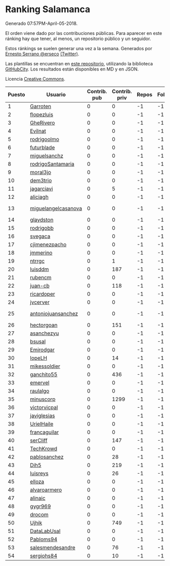 # Ranking Salamanca

Generado 07:57PM-April-05-2018.

El orden viene dado por las contribuciones públicas. Para aparecer en este ránking hay que tener, al menos, un repositorio público y un seguidor.

Estos ránkings se suelen generar una vez a la semana. Generados por [Ernesto Serrano @erseco](https://github.com/erseco/) [(Twitter)](https://twitter.com/erseco).

Las plantillas se encuentran en [este repositorio](https://github.com/iblancasa/GH-Spanish-Ranking), utilizando la biblioteca [GitHubCity](https://github.com/iblancasa/GitHubCity). Los resultados están disponibles en MD y en JSON.

Licencia [Creative Commons](https://creativecommons.org/licenses/by/4.0/).

| Puesto   |  Usuario  | Contrib. pub | Contrib. priv |Repos| Followers | Desde |  Avatar  |
|----------|-----------|--------------|---------------|-----|-----------|-------|----------|
|1|[Garroten](https://github.com/Garroten)|0|0|-1|-1||![Garroten]()|
|2|[flopezluis](https://github.com/flopezluis)|0|0|-1|-1||![flopezluis]()|
|3|[GheRivero](https://github.com/GheRivero)|0|0|-1|-1||![GheRivero]()|
|4|[Evilnat](https://github.com/Evilnat)|0|0|-1|-1||![Evilnat]()|
|5|[rodrigoolmo](https://github.com/rodrigoolmo)|0|0|-1|-1||![rodrigoolmo]()|
|6|[futurblade](https://github.com/futurblade)|0|0|-1|-1||![futurblade]()|
|7|[miguelsanchz](https://github.com/miguelsanchz)|0|0|-1|-1||![miguelsanchz]()|
|8|[rodrigoSantamaria](https://github.com/rodrigoSantamaria)|0|0|-1|-1||![rodrigoSantamaria]()|
|9|[moral3jo](https://github.com/moral3jo)|0|0|-1|-1||![moral3jo]()|
|10|[dem3trio](https://github.com/dem3trio)|0|0|-1|-1||![dem3trio]()|
|11|[jagarciavi](https://github.com/jagarciavi)|0|5|-1|-1||![jagarciavi]()|
|12|[aliciagh](https://github.com/aliciagh)|0|0|-1|-1||![aliciagh]()|
|13|[miguelangelcasanova](https://github.com/miguelangelcasanova)|0|0|-1|-1||![miguelangelcasanova]()|
|14|[glaydston](https://github.com/glaydston)|0|0|-1|-1||![glaydston]()|
|15|[rodrigobb](https://github.com/rodrigobb)|0|0|-1|-1||![rodrigobb]()|
|16|[svegaca](https://github.com/svegaca)|0|0|-1|-1||![svegaca]()|
|17|[cjimenezpacho](https://github.com/cjimenezpacho)|0|0|-1|-1||![cjimenezpacho]()|
|18|[jmmerino](https://github.com/jmmerino)|0|0|-1|-1||![jmmerino]()|
|19|[ntrrgc](https://github.com/ntrrgc)|0|1|-1|-1||![ntrrgc]()|
|20|[luisddm](https://github.com/luisddm)|0|187|-1|-1||![luisddm]()|
|21|[rubencm](https://github.com/rubencm)|0|0|-1|-1||![rubencm]()|
|22|[juan-cb](https://github.com/juan-cb)|0|118|-1|-1||![juan-cb]()|
|23|[ricardoper](https://github.com/ricardoper)|0|0|-1|-1||![ricardoper]()|
|24|[jvcerver](https://github.com/jvcerver)|0|0|-1|-1||![jvcerver]()|
|25|[antoniojuansanchez](https://github.com/antoniojuansanchez)|0|0|-1|-1||![antoniojuansanchez]()|
|26|[hectorgoan](https://github.com/hectorgoan)|0|151|-1|-1||![hectorgoan]()|
|27|[asanchezyu](https://github.com/asanchezyu)|0|0|-1|-1||![asanchezyu]()|
|28|[bsusal](https://github.com/bsusal)|0|0|-1|-1||![bsusal]()|
|29|[Emirodgar](https://github.com/Emirodgar)|0|0|-1|-1||![Emirodgar]()|
|30|[lopeLH](https://github.com/lopeLH)|0|14|-1|-1||![lopeLH]()|
|31|[mikessoldier](https://github.com/mikessoldier)|0|0|-1|-1||![mikessoldier]()|
|32|[ganchito55](https://github.com/ganchito55)|0|436|-1|-1||![ganchito55]()|
|33|[emervel](https://github.com/emervel)|0|0|-1|-1||![emervel]()|
|34|[raulalgo](https://github.com/raulalgo)|0|0|-1|-1||![raulalgo]()|
|35|[minuscorp](https://github.com/minuscorp)|0|1299|-1|-1||![minuscorp]()|
|36|[victorvicpal](https://github.com/victorvicpal)|0|0|-1|-1||![victorvicpal]()|
|37|[javiglesias](https://github.com/javiglesias)|0|0|-1|-1||![javiglesias]()|
|38|[UrielHaile](https://github.com/UrielHaile)|0|0|-1|-1||![UrielHaile]()|
|39|[francaguilar](https://github.com/francaguilar)|0|0|-1|-1||![francaguilar]()|
|40|[serCliff](https://github.com/serCliff)|0|147|-1|-1||![serCliff]()|
|41|[TechKrowd](https://github.com/TechKrowd)|0|0|-1|-1||![TechKrowd]()|
|42|[pablosanchez](https://github.com/pablosanchez)|0|28|-1|-1||![pablosanchez]()|
|43|[Dih5](https://github.com/Dih5)|0|219|-1|-1||![Dih5]()|
|44|[luisreys](https://github.com/luisreys)|0|26|-1|-1||![luisreys]()|
|45|[elloza](https://github.com/elloza)|0|0|-1|-1||![elloza]()|
|46|[alvaroarmero](https://github.com/alvaroarmero)|0|0|-1|-1||![alvaroarmero]()|
|47|[alinaic](https://github.com/alinaic)|0|0|-1|-1||![alinaic]()|
|48|[gygr969](https://github.com/gygr969)|0|0|-1|-1||![gygr969]()|
|49|[drocom](https://github.com/drocom)|0|0|-1|-1||![drocom]()|
|50|[Ujhik](https://github.com/Ujhik)|0|749|-1|-1||![Ujhik]()|
|51|[DataLabUsal](https://github.com/DataLabUsal)|0|0|-1|-1||![DataLabUsal]()|
|52|[Pabloms94](https://github.com/Pabloms94)|0|0|-1|-1||![Pabloms94]()|
|53|[salesmendesandre](https://github.com/salesmendesandre)|0|76|-1|-1||![salesmendesandre]()|
|54|[sergiohs84](https://github.com/sergiohs84)|0|10|-1|-1||![sergiohs84]()|
